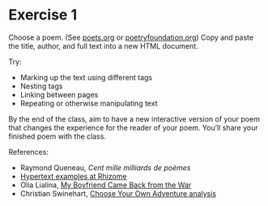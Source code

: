 # Exercise 1

Choose a poem. (See [poets.org](http://www.poets.org/) or [poetryfoundation.org](http://www.poetryfoundation.org)) Copy and paste the title, author, and full text into a new HTML document.

Try:
- Marking up the text using different tags
- Nesting tags
- Linking between pages
- Repeating or otherwise manipulating text

By the end of the class, aim to have a new interactive version of your poem that changes the experience for the reader of your poem. You’ll share your finished poem with the class.

References:
- Raymond Queneau, _Cent mille milliards de poèmes_
- [Hypertext examples at Rhizome](https://rhizome.org/art/artbase/collections/collection-hypertext/)
- Olia Lialina, [My Boyfriend Came Back from the War](http://www.teleportacia.org/war/)
- Christian Swinehart, [Choose Your Own Adventure analysis](http://samizdat.cc/cyoa/)
